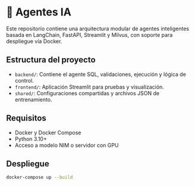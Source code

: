 # 🤖 Agentes IA

Este repositorio contiene una arquitectura modular de agentes inteligentes basada en LangChain, FastAPI, Streamlit y Milvus, con soporte para despliegue vía Docker.

## Estructura del proyecto

- `backend/`: Contiene el agente SQL, validaciones, ejecución y lógica de control.
- `frontend/`: Aplicación Streamlit para pruebas y visualización.
- `shared/`: Configuraciones compartidas y archivos JSON de entrenamiento.

## Requisitos

- Docker y Docker Compose
- Python 3.10+
- Acceso a modelo NIM o servidor con GPU

## Despliegue

```bash
docker-compose up --build
